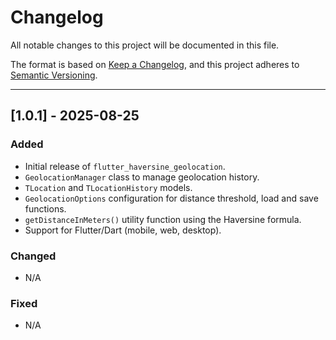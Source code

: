 # Changelog

All notable changes to this project will be documented in this file.

The format is based on [Keep a Changelog](https://keepachangelog.com/en/1.0.0/), and this project adheres to [Semantic Versioning](https://semver.org/).

---

## [1.0.1] - 2025-08-25

### Added

- Initial release of `flutter_haversine_geolocation`.
- `GeolocationManager` class to manage geolocation history.
- `TLocation` and `TLocationHistory` models.
- `GeolocationOptions` configuration for distance threshold, load and save functions.
- `getDistanceInMeters()` utility function using the Haversine formula.
- Support for Flutter/Dart (mobile, web, desktop).

### Changed

- N/A

### Fixed

- N/A

